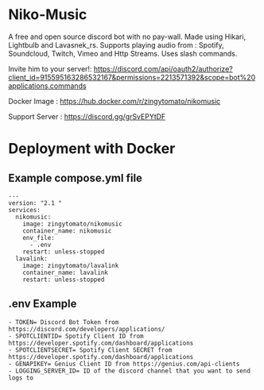 # Niko-Music

A free and open source discord bot with no pay-wall. Made using Hikari, Lightbulb and Lavasnek_rs. Supports playing audio from : Spotify, Soundcloud, Twitch, Vimeo and Http Streams. Uses slash commands. 

Invite him to your server!: https://discord.com/api/oauth2/authorize?client_id=915595163286532167&permissions=2213571392&scope=bot%20applications.commands

Docker Image : https://hub.docker.com/r/zingytomato/nikomusic

Support Server : https://discord.gg/grSvEPYtDF

# Deployment with Docker

## Example compose.yml file

```
---
version: "2.1 "
services:
  nikomusic:
    image: zingytomato/nikomusic
    container_name: nikomusic
    env_file:
      - .env
    restart: unless-stopped
  lavalink:
    image: zingytomato/lavalink
    container_name: lavalink
    restart: unless-stopped
```
## .env Example
```
- TOKEN= Discord Bot Token from https://discord.com/developers/applications/
- SPOTCLIENTID= Spotify Client ID from https://developer.spotify.com/dashboard/applications
- SPOTCLIENTSECRET= Spotify Client SECRET from https://developer.spotify.com/dashboard/applications
- GENAPIKEY= Genius Client ID from https://genius.com/api-clients
- LOGGING_SERVER_ID= ID of the discord channel that you want to send logs to
```
